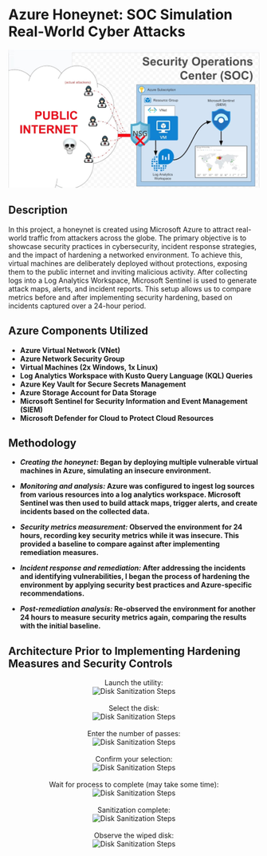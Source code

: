 <h1>Azure Honeynet: SOC Simulation Real-World Cyber Attacks</h1>

![image alt](https://github.com/tranxjason/Azure/blob/0b7f9e0f6b605894cf9d2a0168864c983a470888/azure%20honenet.jpg)

<h2>Description</h2>
In this project, a honeynet is created using Microsoft Azure to attract real-world traffic from attackers across the globe. The primary objective is to showcase security practices in cybersecurity, incident response strategies, and the impact of hardening a networked environment. To achieve this, virtual machines are deliberately deployed without protections, exposing them to the public internet and inviting malicious activity. After collecting logs into a Log Analytics Workspace, Microsoft Sentinel is used to generate attack maps, alerts, and incident reports. This setup allows us to compare metrics before and after implementing security hardening, based on incidents captured over a 24-hour period.
<br />


<h2>Azure Components Utilized</h2>

- <b>Azure Virtual Network (VNet)</b> 
- <b>Azure Network Security Group</b>
- <b>Virtual Machines (2x Windows, 1x Linux)</b>
- <b>Log Analytics Workspace with Kusto Query Language (KQL) Queries</b>
- <b>Azure Key Vault for Secure Secrets Management</b>
- <b>Azure Storage Account for Data Storage</b>
- <b>Microsoft Sentinel for Security Information and Event Management (SIEM)</b>
- <b>Microsoft Defender for Cloud to Protect Cloud Resources</b>

<h2>Methodology</h2>

- <b>*Creating the honeynet:* Began by deploying multiple vulnerable virtual machines in Azure, simulating an insecure environment.</b>


- <b>*Monitoring and analysis:* Azure was configured to ingest log sources from various resources into a log analytics workspace. Microsoft Sentinel was then used to build attack maps, trigger alerts, and create incidents based on the collected data.</b>


- <b>*Security metrics measurement:* Observed the environment for 24 hours, recording key security metrics while it was insecure. This provided a baseline to compare against after implementing remediation measures.</b>


- <b>*Incident response and remediation:* After addressing the incidents and identifying vulnerabilities, I began the process of hardening the environment by applying security best practices and Azure-specific recommendations.</b>


- <b>*Post-remediation analysis:* Re-observed the environment for another 24 hours to measure security metrics again, comparing the results with the initial baseline.</b>
  
<h2>Architecture Prior to Implementing Hardening Measures and Security Controls</h2>

<p align="center">
Launch the utility: <br/>
<img src="https://i.imgur.com/62TgaWL.png" height="80%" width="80%" alt="Disk Sanitization Steps"/>
<br />
<br />
Select the disk:  <br/>
<img src="https://i.imgur.com/tcTyMUE.png" height="80%" width="80%" alt="Disk Sanitization Steps"/>
<br />
<br />
Enter the number of passes: <br/>
<img src="https://i.imgur.com/nCIbXbg.png" height="80%" width="80%" alt="Disk Sanitization Steps"/>
<br />
<br />
Confirm your selection:  <br/>
<img src="https://i.imgur.com/cdFHBiU.png" height="80%" width="80%" alt="Disk Sanitization Steps"/>
<br />
<br />
Wait for process to complete (may take some time):  <br/>
<img src="https://i.imgur.com/JL945Ga.png" height="80%" width="80%" alt="Disk Sanitization Steps"/>
<br />
<br />
Sanitization complete:  <br/>
<img src="https://i.imgur.com/K71yaM2.png" height="80%" width="80%" alt="Disk Sanitization Steps"/>
<br />
<br />
Observe the wiped disk:  <br/>
<img src="https://i.imgur.com/AeZkvFQ.png" height="80%" width="80%" alt="Disk Sanitization Steps"/>
</p>

<!--
 ```diff
- text in red
+ text in green
! text in orange
# text in gray
@@ text in purple (and bold)@@
```
--!>
